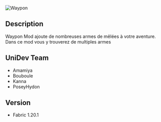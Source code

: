 ![Waypon](Waypon)


## Description
Waypon Mod ajoute de nombreuses armes de mêlées à votre aventure. Dans ce mod vous y trouverez de multiples armes

## UniDev Team
- Amamiya
- Bouboule
- Kanna
- PoseyHydon

## Version
- Fabric 1.20.1


